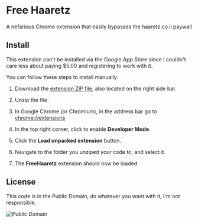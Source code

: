 # Free Haaretz

A nefarious Chrome extension that easily bypasses the haaretz.co.il paywall

## Install

This extension can't be installed via the Google App Store since I couldn't care less about paying $5.00 and registering to work with it.

You can follow these steps to install manually:

 1. Download the [extension ZIP file](https://github.com/yuvadm/free-haaretz/archive/master.zip), also located on the right side bar.

 2. Unzip the file.

 3. In Google Chrome (or Chromium), in the address bar go to [chrome://extensions](chrome://extensions)

 4. In the top right corner, click to enable **Developer Mode**.

 5. Click the **Load unpacked extension** button.

 6. Navigate to the folder you unziped your code to, and select it.

 7. The **FreeHaaretz** extension should now be loaded

## License

This code is in the Public Domain, do whatever you want with it, I'm not responsible.

![Public Domain](https://i.creativecommons.org/p/mark/1.0/88x31.png)
